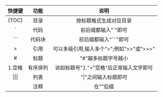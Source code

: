 





|   快捷键    |   功能   |                   说明                   |
| :---------: | :------: | :--------------------------------------: |
|    [TOC]    |   目录   |          按标题格式生成对应目录          |
|      `      |   代码   |           前后缀都输入"`"即可            |
|     ```     |  代码块  |          前后缀都输入"```"即可           |
|      >      |   引用   | 可以多级引用,输入多个">";例如">>"或">>>" |
|      #      |   标题   |           "#"越多标题字号越小            |
|   1.空格    | 有序排列 | 说如标题号"1."+"空格"后正常输入文字即可  |
|   \|\|\|    |   列表   |           "\|"之间输入标题即可           |
| <!--内容--> |   注释   |   在"<!--"后输入内容，并加上"-->"后缀    |

